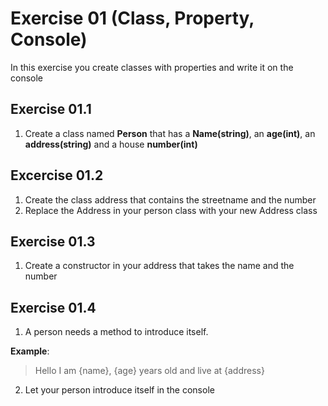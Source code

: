 ﻿# Exercise 01 (Class, Property, Console)

In this exercise you create classes with properties and write it on the console

## Exercise 01.1 

1) Create a class named **Person** that has a **Name(string)**, an **age(int)**, an **address(string)** and a house **number(int)**

## Excercise 01.2

1) Create the class address that contains the streetname and the number 
2) Replace the Address in your person class with your new Address class

## Exercise 01.3

1) Create a constructor in your address that takes the name and the number

## Exercise 01.4

1) A person needs a method to introduce itself. 

**Example**:
>Hello I am {name}, {age} years old and live at {address}

2) Let your person introduce itself in the console
